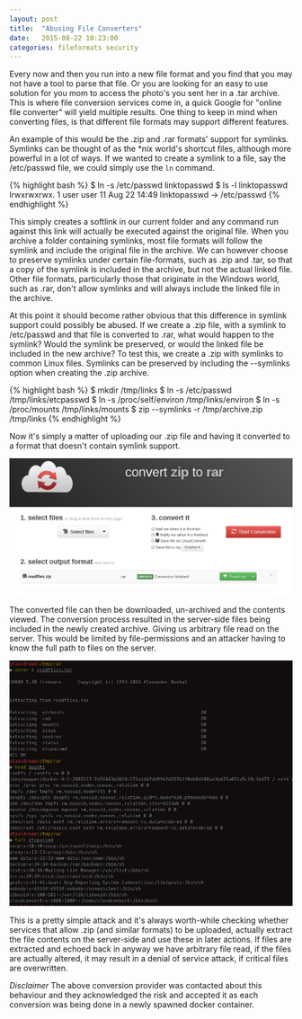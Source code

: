 ```yaml
---
layout: post
title:  "Abusing File Converters"
date:   2015-08-22 10:23:00
categories: fileformats security 
---
```

Every now and then you run into a new file format and you find that you may not have a tool to parse that file. Or you are looking for an easy to use solution for you mom to access the photo's you sent her in a .tar archive. This is where file conversion services come in, a quick Google for "online file converter" will yield multiple results. One thing to keep in mind when converting files, is that different file formats may support different features. 

An example of this would be the .zip and .rar formats' support for symlinks. Symlinks can be thought of as the *nix world's shortcut files, although more powerful in a lot of ways. If we wanted to create a symlink to a file, say the /etc/passwd file, we could simply use the `ln` command.

{% highlight bash %}
$ ln -s /etc/passwd linktopasswd
$ ls -l linktopasswd
lrwxrwxrwx. 1 user user 11 Aug 22 14:49 linktopasswd -> /etc/passwd
{% endhighlight %}

This simply creates a softlink in our current folder and any command run against this link will actually be executed against the original file. When you archive a folder containing symlinks, most file formats will follow the symlink and include the original file in the archive. We can however choose to preserve symlinks under certain file-formats, such as .zip and .tar, so that a copy of the symlink is included in the archive, but not the actual linked file. Other file formats, particularly those that originate in the Windows world, such as .rar, don't allow symlinks and will always include the linked file in the archive. 

At this point it should become rather obvious that this difference in symlink support could possibly be abused. If we create a .zip file, with a symlink to /etc/passwd and that file is converted to .rar, what would happen to the symlink? Would the symlink be preserved, or would the linked file be included in the new archive? 
To test this, we create a .zip with symlinks to common Linux files. Symlinks can be preserved by including the --symlinks option when creating the .zip archive.

{% highlight bash %}
$ mkdir /tmp/links
$ ln -s /etc/passwd /tmp/links/etcpasswd
$ ln -s /proc/self/environ /tmp/links/environ
$ ln -s /proc/mounts /tmp/links/mounts
$ zip --symlinks -r /tmp/archive.zip /tmp/links
{% endhighlight %}

Now it's simply a matter of uploading our .zip file and having it converted to a format that doesn't contain symlink support. 

![Use online converter](assets/conv_zip_rar.png)

The converted file can then be downloaded, un-archived and the contents viewed. The conversion process resulted in the server-side files being included in the newly created archive. Giving us arbitrary file read on the server. This would be limited by file-permissions and an attacker having to know the full path to files on the server.

![Unrar and view contents](assets/viewlinks.png)

This is a pretty simple attack and it's always worth-while checking whether services that allow .zip (and similar formats) to be uploaded, actually extract the file contents on the server-side and use these in later actions. If files are extracted and echoed back in anyway we have arbitrary file read, if the files are actually altered, it may result in a denial of service attack, if critical files are overwritten. 

*Disclaimer* The above conversion provider was contacted about this behaviour and they acknowledged the risk and accepted it as each conversion was being done in a newly spawned docker container. 
